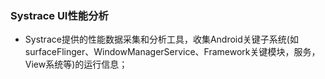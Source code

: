 ### Systrace UI性能分析
+ Systrace提供的性能数据采集和分析工具，收集Android关键子系统(如surfaceFlinger、WindowManagerService、Framework关键模块，服务，View系统等)的运行信息；

